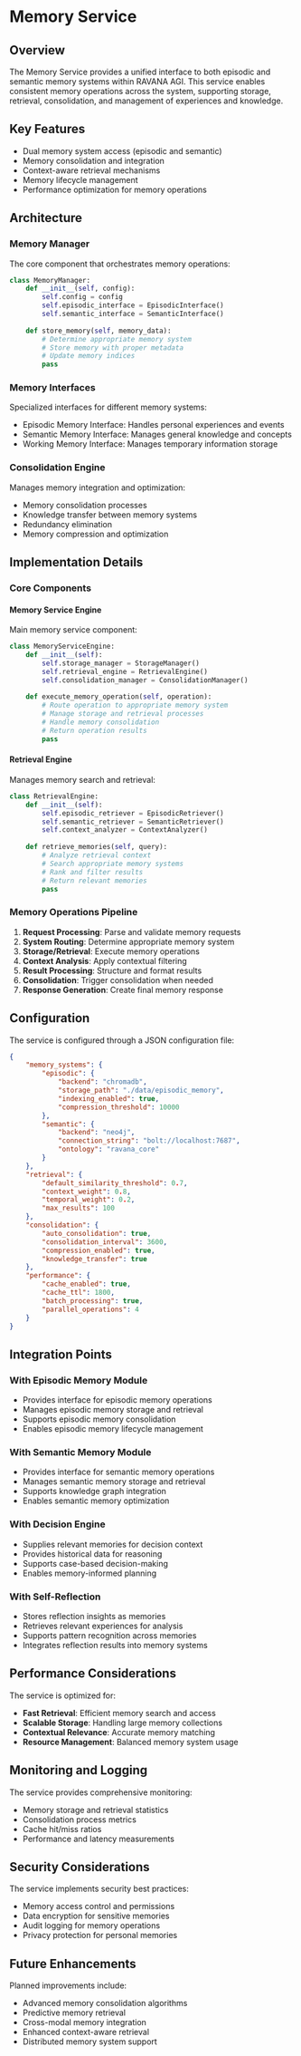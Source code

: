 # Memory Service

## Overview

The Memory Service provides a unified interface to both episodic and semantic memory systems within RAVANA AGI. This service enables consistent memory operations across the system, supporting storage, retrieval, consolidation, and management of experiences and knowledge.

## Key Features

- Dual memory system access (episodic and semantic)
- Memory consolidation and integration
- Context-aware retrieval mechanisms
- Memory lifecycle management
- Performance optimization for memory operations

## Architecture

### Memory Manager

The core component that orchestrates memory operations:

```python
class MemoryManager:
    def __init__(self, config):
        self.config = config
        self.episodic_interface = EpisodicInterface()
        self.semantic_interface = SemanticInterface()
    
    def store_memory(self, memory_data):
        # Determine appropriate memory system
        # Store memory with proper metadata
        # Update memory indices
        pass
```

### Memory Interfaces

Specialized interfaces for different memory systems:

- Episodic Memory Interface: Handles personal experiences and events
- Semantic Memory Interface: Manages general knowledge and concepts
- Working Memory Interface: Manages temporary information storage

### Consolidation Engine

Manages memory integration and optimization:

- Memory consolidation processes
- Knowledge transfer between memory systems
- Redundancy elimination
- Memory compression and optimization

## Implementation Details

### Core Components

#### Memory Service Engine

Main memory service component:

```python
class MemoryServiceEngine:
    def __init__(self):
        self.storage_manager = StorageManager()
        self.retrieval_engine = RetrievalEngine()
        self.consolidation_manager = ConsolidationManager()
    
    def execute_memory_operation(self, operation):
        # Route operation to appropriate memory system
        # Manage storage and retrieval processes
        # Handle memory consolidation
        # Return operation results
        pass
```

#### Retrieval Engine

Manages memory search and retrieval:

```python
class RetrievalEngine:
    def __init__(self):
        self.episodic_retriever = EpisodicRetriever()
        self.semantic_retriever = SemanticRetriever()
        self.context_analyzer = ContextAnalyzer()
    
    def retrieve_memories(self, query):
        # Analyze retrieval context
        # Search appropriate memory systems
        # Rank and filter results
        # Return relevant memories
        pass
```

### Memory Operations Pipeline

1. **Request Processing**: Parse and validate memory requests
2. **System Routing**: Determine appropriate memory system
3. **Storage/Retrieval**: Execute memory operations
4. **Context Analysis**: Apply contextual filtering
5. **Result Processing**: Structure and format results
6. **Consolidation**: Trigger consolidation when needed
7. **Response Generation**: Create final memory response

## Configuration

The service is configured through a JSON configuration file:

```json
{
    "memory_systems": {
        "episodic": {
            "backend": "chromadb",
            "storage_path": "./data/episodic_memory",
            "indexing_enabled": true,
            "compression_threshold": 10000
        },
        "semantic": {
            "backend": "neo4j",
            "connection_string": "bolt://localhost:7687",
            "ontology": "ravana_core"
        }
    },
    "retrieval": {
        "default_similarity_threshold": 0.7,
        "context_weight": 0.8,
        "temporal_weight": 0.2,
        "max_results": 100
    },
    "consolidation": {
        "auto_consolidation": true,
        "consolidation_interval": 3600,
        "compression_enabled": true,
        "knowledge_transfer": true
    },
    "performance": {
        "cache_enabled": true,
        "cache_ttl": 1800,
        "batch_processing": true,
        "parallel_operations": 4
    }
}
```

## Integration Points

### With Episodic Memory Module

- Provides interface for episodic memory operations
- Manages episodic memory storage and retrieval
- Supports episodic memory consolidation
- Enables episodic memory lifecycle management

### With Semantic Memory Module

- Provides interface for semantic memory operations
- Manages semantic memory storage and retrieval
- Supports knowledge graph integration
- Enables semantic memory optimization

### With Decision Engine

- Supplies relevant memories for decision context
- Provides historical data for reasoning
- Supports case-based decision-making
- Enables memory-informed planning

### With Self-Reflection

- Stores reflection insights as memories
- Retrieves relevant experiences for analysis
- Supports pattern recognition across memories
- Integrates reflection results into memory systems

## Performance Considerations

The service is optimized for:

- **Fast Retrieval**: Efficient memory search and access
- **Scalable Storage**: Handling large memory collections
- **Contextual Relevance**: Accurate memory matching
- **Resource Management**: Balanced memory system usage

## Monitoring and Logging

The service provides comprehensive monitoring:

- Memory storage and retrieval statistics
- Consolidation process metrics
- Cache hit/miss ratios
- Performance and latency measurements

## Security Considerations

The service implements security best practices:

- Memory access control and permissions
- Data encryption for sensitive memories
- Audit logging for memory operations
- Privacy protection for personal memories

## Future Enhancements

Planned improvements include:

- Advanced memory consolidation algorithms
- Predictive memory retrieval
- Cross-modal memory integration
- Enhanced context-aware retrieval
- Distributed memory system support